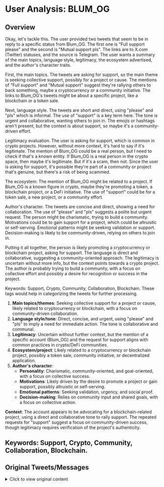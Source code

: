 # User Analysis: BLUM_OG

## Overview

<think>
Okay, let's tackle this. The user provided two tweets that seem to be in reply to a specific status from Blum_OG. The first one is "Full support please" and the second is "Mutual support pls". The links are to X.com (Twitter) statuses, and the source is Telegram. The user wants a summary of the main topics, language style, legitimacy, the ecosystem advertised, and the author's character traits.

First, the main topics. The tweets are asking for support, so the main theme is seeking collective support, possibly for a project or cause. The mentions of "Full support" and "Mutual support" suggest they're rallying others to back something, maybe a cryptocurrency or a community initiative. The links to Blum_OG's tweets might be about a specific project, like a blockchain or a token sale.

Next, language style. The tweets are short and direct, using "please" and "pls" which is informal. The use of "support" is a key term here. The tone is urgent and collaborative, wanting others to join in. The emojis or hashtags aren't present, but the context is about support, so maybe it's a community-driven effort.

Legitimacy evaluation. The user is asking for support, which is common in crypto projects. However, without more context, it's hard to say if it's legitimate. The mention of Blum_OG could be a real person, but I need to check if that's a known entity. If Blum_OG is a real person in the crypto space, then maybe it's legitimate. But if it's a scam, then not. Since the user is asking for support, it's possible they're part of a community or project that's genuine, but there's a risk of being scammed.

The ecosystem: The mention of Blum_OG might be related to a project. If Blum_OG is a known figure in crypto, maybe they're promoting a token, a blockchain project, or a DeFi initiative. The use of "support" could be for a token sale, a new project, or a community effort.

Author's character. The tweets are concise and direct, showing a need for collaboration. The use of "please" and "pls" suggests a polite but urgent request. The person might be charismatic, trying to build a community. Motivations could be to gain support for a project, which could be altruistic or self-serving. Emotional patterns might be seeking validation or support. Decision-making is likely to be community-driven, relying on others to join in.

Putting it all together, the person is likely promoting a cryptocurrency or blockchain project, asking for support. The language is direct and collaborative, suggesting a community-oriented approach. The legitimacy is uncertain without more info, but the context points towards a crypto project. The author is probably trying to build a community, with a focus on collective effort and possibly a desire for recognition or success in the project.

Keywords: Support, Crypto, Community, Collaboration, Blockchain. These tags would help in categorizing the tweets for further processing.
</think>

1. **Main topics/themes**: Seeking collective support for a project or cause, likely related to cryptocurrency or blockchain, with a focus on community-driven collaboration.  
2. **Language style/tone**: Direct, concise, and urgent, using "please" and "pls" to imply a need for immediate action. The tone is collaborative and communal.  
3. **Legitimacy**: Uncertain without further context, but the mention of a specific account (Blum_OG) and the request for support aligns with common practices in crypto/DeFi communities.  
4. **Ecosystem/project**: Likely related to a cryptocurrency or blockchain project, possibly a token sale, community initiative, or decentralized application.  
5. **Author's character**:  
   - **Personality**: Charismatic, community-oriented, and goal-oriented, with a focus on collective success.  
   - **Motivations**: Likely driven by the desire to promote a project or gain support, possibly altruistic or self-serving.  
   - **Emotional patterns**: Seeking validation, urgency, and social proof.  
   - **Decision-making**: Relies on community input and shared goals, with a focus on collective action.  

**Context**: The account appears to be advocating for a blockchain-related project, using a direct and collaborative tone to rally support. The repeated requests for "support" suggest a focus on community-driven success, though legitimacy requires verification of the project's authenticity.  

**Keywords**: Support, Crypto, Community, Collaboration, Blockchain.
---
## Original Tweets/Messages

<details>
<summary>Click to view original content</summary>

| Type | Content |
|------|---------|
| messages | Full support please

https://x.com/Blum_OG/status/1932037923018621270 |
| messages | Mutual support pls

https://x.com/Blum_OG/status/1931732822466982020 |

</details>
